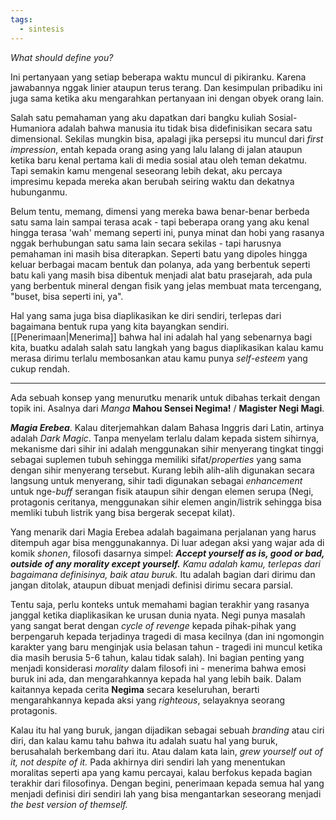 ```yaml
---
tags:
  - sintesis
---
```

*What should define you?*

Ini pertanyaan yang setiap beberapa waktu muncul di pikiranku. Karena jawabannya nggak linier ataupun terus terang. Dan kesimpulan pribadiku ini juga sama ketika aku mengarahkan pertanyaan ini dengan obyek orang lain.

Salah satu pemahaman yang aku dapatkan dari bangku kuliah Sosial-Humaniora adalah bahwa manusia itu tidak bisa didefinisikan secara satu dimensional. Sekilas mungkin bisa, apalagi jika persepsi itu muncul dari *first impression*, entah kepada orang asing yang lalu lalang di jalan ataupun ketika baru kenal pertama kali di media sosial atau oleh teman dekatmu. Tapi semakin kamu mengenal seseorang lebih dekat, aku percaya impresimu kepada mereka akan berubah seiring waktu dan dekatnya hubunganmu.

Belum tentu, memang, dimensi yang mereka bawa benar-benar berbeda satu sama lain sampai terasa acak - tapi beberapa orang yang aku kenal hingga terasa 'wah' memang seperti ini, punya minat dan hobi yang rasanya nggak berhubungan satu sama lain secara sekilas - tapi harusnya pemahaman ini masih bisa diterapkan. Seperti batu yang dipoles hingga keluar berbagai macam bentuk dan polanya, ada yang berbentuk seperti batu kali yang masih bisa dibentuk menjadi alat batu prasejarah, ada pula yang berbentuk mineral dengan fisik yang jelas membuat mata tercengang, "buset, bisa seperti ini, ya".

Hal yang sama juga bisa diaplikasikan ke diri sendiri, terlepas dari bagaimana bentuk rupa yang kita bayangkan sendiri. [[Penerimaan|Menerima]] bahwa hal ini adalah hal yang sebenarnya bagi kita, buatku adalah salah satu langkah yang bagus diaplikasikan kalau kamu merasa dirimu terlalu membosankan atau kamu punya *self-esteem* yang cukup rendah.

---

Ada sebuah konsep yang menurutku menarik untuk dibahas terkait dengan topik ini. Asalnya dari *Manga* **Mahou Sensei Negima!** / **Magister Negi Magi**.

***Magia Erebea***. Kalau diterjemahkan dalam Bahasa Inggris dari Latin, artinya adalah *Dark Magic*. Tanpa menyelam terlalu dalam kepada sistem sihirnya, mekanisme dari sihir ini adalah menggunakan sihir menyerang tingkat tinggi sebagai suplemen tubuh sehingga memiliki sifat/*properties* yang sama dengan sihir menyerang tersebut. Kurang lebih alih-alih digunakan secara langsung untuk menyerang, sihir tadi digunakan sebagai *enhancement* untuk nge-*buff* serangan fisik ataupun sihir dengan elemen serupa (Negi, protagonis ceritanya, menggunakan sihir elemen angin/listrik sehingga bisa memliki tubuh listrik yang bisa bergerak secepat kilat).

Yang menarik dari Magia Erebea adalah bagaimana perjalanan yang harus ditempuh agar bisa menggunakannya. Di luar adegan aksi yang wajar ada di komik *shonen*, filosofi dasarnya simpel: ***Accept yourself as is, good or bad, outside of any morality except yourself.*** *Kamu adalah kamu, terlepas dari bagaimana definisinya, baik atau buruk.* Itu adalah bagian dari dirimu dan jangan ditolak, ataupun dibuat menjadi definisi dirimu secara parsial.

Tentu saja, perlu konteks untuk memahami bagian terakhir yang rasanya janggal ketika diaplikasikan ke urusan dunia nyata. Negi punya masalah yang sangat berat dengan *cycle of revenge* kepada pihak-pihak yang berpengaruh kepada terjadinya tragedi di masa kecilnya (dan ini ngomongin karakter yang baru menginjak usia belasan tahun - tragedi ini muncul ketika dia masih berusia 5-6 tahun, kalau tidak salah). Ini bagian penting yang menjadi konsiderasi *morality* dalam filosofi ini - menerima bahwa emosi buruk ini ada, dan mengarahkannya kepada hal yang lebih baik. Dalam kaitannya kepada cerita **Negima** secara keseluruhan, berarti mengarahkannya kepada aksi yang *righteous*, selayaknya seorang protagonis.

Kalau itu hal yang buruk, jangan dijadikan sebagai sebuah *branding* atau ciri diri, dan kalau kamu tahu bahwa itu adalah suatu hal yang buruk, berusahalah berkembang dari itu. Atau dalam kata lain, *grew yourself out of it, not despite of it.* Pada akhirnya diri sendiri lah yang menentukan moralitas seperti apa yang kamu percayai, kalau berfokus kepada bagian terakhir dari filosofinya. Dengan begini, penerimaan kepada semua hal yang menjadi definisi diri sendiri lah yang bisa mengantarkan seseorang menjadi *the best version of themself.*